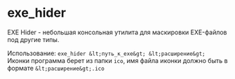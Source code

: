 # exe_hider
EXE Hider - небольшая консольная утилита для маскировки EXE-файлов под другие типы.

Использование: `exe_hider &lt;путь_к_exe&gt; &lt;расширение&gt;` 
Иконки программа берет из папки `ico`, имя файла иконки должно быть в формате `&lt;расширение&gt;.ico`
